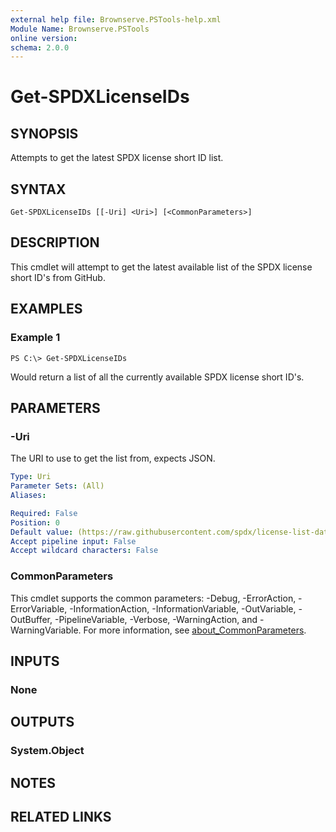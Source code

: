 ```yaml
---
external help file: Brownserve.PSTools-help.xml
Module Name: Brownserve.PSTools
online version:
schema: 2.0.0
---
```


# Get-SPDXLicenseIDs

## SYNOPSIS
Attempts to get the latest SPDX license short ID list.

## SYNTAX

```
Get-SPDXLicenseIDs [[-Uri] <Uri>] [<CommonParameters>]
```

## DESCRIPTION
This cmdlet will attempt to get the latest available list of the SPDX license short ID's from GitHub.

## EXAMPLES

### Example 1
```
PS C:\> Get-SPDXLicenseIDs
```

Would return a list of all the currently available SPDX license short ID's.

## PARAMETERS

### -Uri
The URI to use to get the list from, expects JSON.

```yaml
Type: Uri
Parameter Sets: (All)
Aliases:

Required: False
Position: 0
Default value: (https://raw.githubusercontent.com/spdx/license-list-data/main/json/licenses.json)
Accept pipeline input: False
Accept wildcard characters: False
```

### CommonParameters
This cmdlet supports the common parameters: -Debug, -ErrorAction, -ErrorVariable, -InformationAction, -InformationVariable, -OutVariable, -OutBuffer, -PipelineVariable, -Verbose, -WarningAction, and -WarningVariable. For more information, see [about_CommonParameters](http://go.microsoft.com/fwlink/?LinkID=113216).

## INPUTS

### None
## OUTPUTS

### System.Object
## NOTES

## RELATED LINKS
